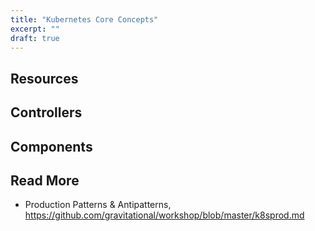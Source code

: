 ```yaml
---
title: "Kubernetes Core Concepts"
excerpt: ""
draft: true
---
```

## Resources

## Controllers

## Components


## Read More
* Production Patterns & Antipatterns, <https://github.com/gravitational/workshop/blob/master/k8sprod.md>
